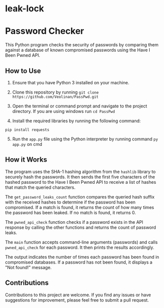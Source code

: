 # leak-lock
# Password Checker

This Python program checks the security of passwords by comparing them against a database of known compromised passwords using the Have I Been Pwned API.

## How to Use

1. Ensure that you have Python 3 installed on your machine.

2. Clone this repository by running ``` git clone https://github.com/Veolinan/PassPwd.git ```

3. Open the terminal or command prompt and navigate to the project directory.
If you are using windows run  ``` cd PassPwd ```

4. Install the required libraries by running the following command:
```
pip install requests

```

5. Run the `app.py` file using the Python interpreter by running command ``` py app.py ``` on cmd




## How it Works

The program uses the SHA-1 hashing algorithm from the `hashlib` library to securely hash the passwords. It then sends the first five characters of the hashed password to the Have I Been Pwned API to receive a list of hashes that match the queried characters.

The `get_password_leaks_count` function compares the queried hash suffix with the received hashes to determine if the password has been compromised. If a match is found, it returns the count of how many times the password has been leaked. If no match is found, it returns 0.

The `pwned_api_check` function checks if a password exists in the API response by calling the other functions and returns the count of password leaks.

The `main` function accepts command-line arguments (passwords) and calls `pwned_api_check` for each password. It then prints the results accordingly.



The output indicates the number of times each password has been found in compromised databases. If a password has not been found, it displays a "Not found!" message.

## Contributions

Contributions to this project are welcome. If you find any issues or have suggestions for improvement, please feel free to submit a pull request.

